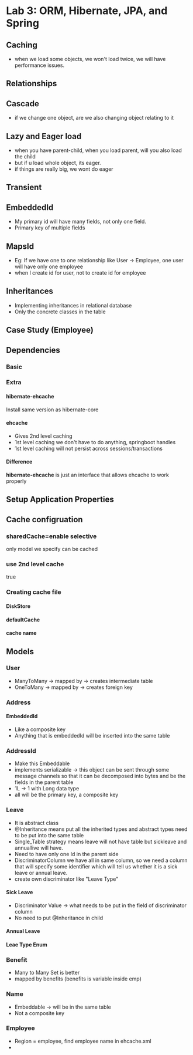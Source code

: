 # Lab 3: ORM, Hibernate, JPA, and Spring

## Caching
* when we load some objects, we won't load twice, we will have performance issues.

## Relationships

## Cascade
* if we change one object, are we also changing object relating to it

## Lazy and Eager load
* when you have parent-child, when you load parent, will you also load the child
* but if u load whole object, its eager.
* if things are really big, we wont do eager

## Transient

## EmbeddedId
* My primary id will have many fields, not only one field.
* Primary key of multiple fields

## MapsId
* Eg: If we have one to one relationship like User -> Employee, one user will have only one employee
* when I create id for user, not to create id for employee

## Inheritances
* Implementing inheritances in relational database
* Only the concrete classes in the table

## Case Study (Employee)

## Dependencies
### Basic
### Extra
#### hibernate-ehcache
Install same version as hibernate-core
#### ehcache
* Gives 2nd level caching
* 1st level caching we don't have to do anything, springboot handles
* 1st level caching will not persist across sessions/transactions
#### Difference
**hibernate-ehcache** is just an interface that allows ehcache to work properly

## Setup Application Properties

## Cache configruation
### sharedCache=enable selective
only model we specify can be cached
### use 2nd level cache
true

### Creating cache file
#### DiskStore
#### defaultCache
#### cache name

## Models
### User
* ManyToMany -> mapped by -> creates intermediate table
* OneToMany -> mapped by -> creates foreign key
### Address
#### EmbeddedId
* Like a composite key
* Anything that is embeddedId will be inserted into the same table
### AddressId
* Make this Embeddable
* implements serializable -> this object can be sent through some message channels
so that it can be decomposed into bytes and be the fields in the parent table
* 1L -> 1 with Long data type
* all will be the primary key, a composite key

### Leave
* It is abstract class
* @Inheritance means put all the inherited types and abstract types need to be put into the same table
* Single_Table strategy means leave will not have table but sickleave and annuallive will have.
* Need to have only one Id in the parent side
* DiscriminatorColumn we have all in same column, so we need a column that will specify some identifier which will tell us
whether it is a sick leave or annual leave.
* create own discriminator like "Leave Type"
#### Sick Leave
* Discriminator Value -> what needs to be put in the field of discriminator column
* No need to put @Inheritance in child

#### Annual Leave

#### Leae Type Enum

### Benefit
* Many to Many Set is better
* mapped by benefits (benefits is variable inside emp)

### Name
* Embeddable -> will be in the same table
* Not a composite key

### Employee
* Region = employee, find employee name in ehcache.xml
* 
